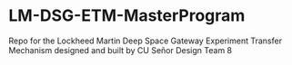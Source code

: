 # LM-DSG-ETM-MasterProgram
Repo for the Lockheed Martin Deep Space Gateway Experiment Transfer Mechanism designed and built by CU Señor Design Team 8

